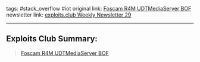 tags: #stack_overflow #iot
original link: [Foscam R4M UDTMediaServer BOF](https://ssd-disclosure.com/ssd-advisory-foscam-r4m-udtmediaserver-buffer-overflow/?ref=blog.exploits.club) 
newsletter link: [exploits.club Weekly Newsletter 29](https://blog.exploits.club/exploits-club-weekly-newsletter-29/)

---
## Exploits Club Summary:
> [Foscam R4M UDTMediaServer BOF](https://ssd-disclosure.com/ssd-advisory-foscam-r4m-udtmediaserver-buffer-overflow/?ref=blog.exploits.club) 